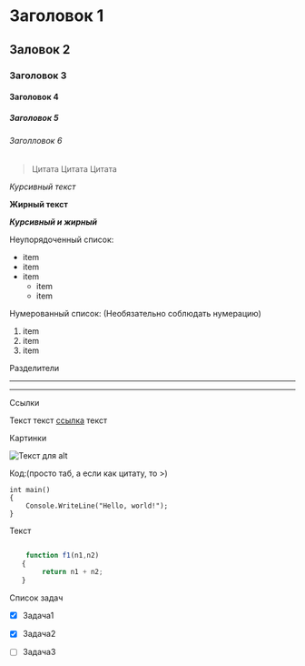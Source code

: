 # Заголовок 1

## Заловок 2

### Заголовок 3

#### Заголовок 4

##### Заголовок 5

###### Заголловок 6

>Цитата
>Цитата
>Цитата

*Курсивный текст*

**Жирный текст**

***Курсивный и жирный***


Неупорядоченный список:

* item
* item
* item
    * item
    * item

Нумерованный список:
(Необязательно соблюдать нумерацию)

1. item
2. item
3. item

Разделители 

****

----

Ссылки

Текст текст [ссылка](http://google.com) текст



Картинки

![Текст для alt](https://upload.wikimedia.org/wikipedia/commons/thumb/9/91/Octicons-mark-github.svg/150px-Octicons-mark-github.svg.png)

Код:(просто таб, а если как цитату, то >)

>   
    int main()
    {
        Console.WriteLine("Hello, world!");
    }
    
Текст


```javascript

    function f1(n1,n2)
   {
        return n1 + n2;
   }

```

Список задач

* [x] Задача1    
* [x] Задача2    
* [ ] Задача3    
    




